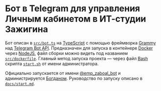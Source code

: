 # Бот в Telegram для управления Личным кабинетом в ИТ-студии Зажигина

Бот описан в [`src/bot.ts`](../src/index.ts) на [TypeScript](https://www.typescriptlang.org/docs "Документация TypeScript") с помощью фреймворка [Grammy](https://grammy.dev/guide "Документация Grammy") над [Telegram Bot API](https://core.telegram.org/bots/api "Документация Telegram Bot API"). Предназначен для запуска в контейнере [Docker](https://docs.docker.com/reference "Документация Docker") через [NodeJS](https://nodejs.org/api/ "Документация NodeJS"), файл сборки можно видеть под названием [`src/dockerfile`](../src/dockerfile). Главный метод запуска проекта — через файл [Bash](https://www.gnu.org/software/bash/manual/bash.html "Документация Bash") скрипта [`start.sh`](../start.sh) от имени администратора.

Официально запускается от имени [@emp_zaboal_bot](https://emp_zaboal_bot.t.me) и администрируется [Богданом](https://zaboal.t.me). Руководство по запуску описано в [`docs/start.md`](start.md).